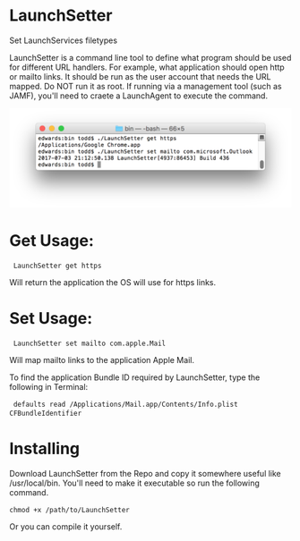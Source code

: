 # LaunchSetter
Set LaunchServices filetypes

LaunchSetter is a command line tool to define what program should be used for different URL handlers.  For example, what application should open http or mailto links. It should be run as the user account that needs the URL mapped.  Do NOT run it as root.  If running via a management tool (such as JAMF), you'll need to craete a LaunchAgent to execute the command.  

![alt text](https://github.com/tmhoule/LaunchSetter/blob/master/ScreenShot1.png)

# Get Usage: 

     LaunchSetter get https

Will return the application the OS will use for https links.  

# Set Usage:

     LaunchSetter set mailto com.apple.Mail

Will map mailto links to the application Apple Mail.  

To find the application Bundle ID required by LaunchSetter, type the following in Terminal:
     
     
     defaults read /Applications/Mail.app/Contents/Info.plist CFBundleIdentifier
     
# Installing

Download LaunchSetter from the Repo and copy it somewhere useful like /usr/local/bin.  You'll need to make it executable so run the following command.

    chmod +x /path/to/LaunchSetter
    
Or you can compile it yourself.

